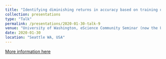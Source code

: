 ```yaml
---
title: "Identifying diminishing returns in accuracy based on training data set size"
collection: presentations
type: "Talk"
permalink: /presentations/2020-01-30-talk-9
venue: "University of Washington, eScience Community Seminar (now the UW Data Science Seminar)"
date: 2020-01-30
location: "Seattle WA, USA"
---
```


[More information here](https://escience.washington.edu/get-involved/escience-community-seminar/)
